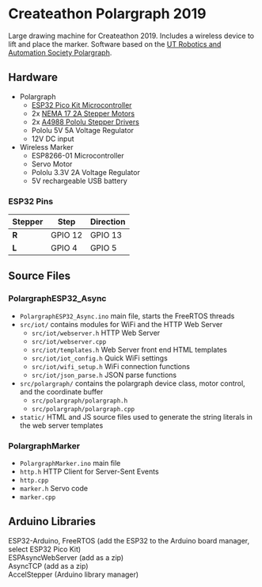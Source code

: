 # Createathon Polargraph 2019
Large drawing machine for Createathon 2019. Includes a wireless device to lift and place the marker. Software based on the [UT Robotics and Automation Society Polargraph](https://github.com/ut-ras/Demobots-Polargraph-IOT/tree/master/PolargraphESP32). </br>


## Hardware
  * Polargraph
      * [ESP32 Pico Kit Microcontroller](https://www.mouser.com/ProductDetail/Espressif-Systems/ESP32-PICO-KIT?qs=MLItCLRbWsyoLrlknFRqcQ%3D%3D)
      * 2x [NEMA 17 2A Stepper Motors](https://www.amazon.com/Stepper-Bipolar-4-lead-Connector-Printer/dp/B00PNEQKC0/ref=sr_1_4?ie=UTF8&qid=1517537888&sr=8-4&keywords=nema+17+stepper+motor&refinements=p_72%3A2661618011)
      * 2x [A4988 Pololu Stepper Drivers](https://www.pololu.com/product/1182)
      * Pololu 5V 5A Voltage Regulator
      * 12V DC input
  * Wireless Marker
      * ESP8266-01 Microcontroller
      * Servo Motor
      * Pololu 3.3V 2A Voltage Regulator
      * 5V rechargeable USB battery

### ESP32 Pins
Stepper | Step | Direction
--- | --- | ---
**R** | GPIO 12 |GPIO 13
**L** | GPIO 4 | GPIO 5


## Source Files

### PolargraphESP32_Async
  * `PolargraphESP32_Async.ino` main file, starts the FreeRTOS threads
  * `src/iot/` contains modules for WiFi and the HTTP Web Server
      * `src/iot/webserver.h` HTTP Web Server
      * `src/iot/webserver.cpp`
      * `src/iot/templates.h` Web Server front end HTML templates
      * `src/iot/iot_config.h` Quick WiFi settings
      * `src/iot/wifi_setup.h` WiFi connection functions
      * `src/iot/json_parse.h` JSON parse functions
  * `src/polargraph/` contains the polargraph device class, motor control, and the coordinate buffer
      * `src/polargraph/polargraph.h`
      * `src/polargraph/polargraph.cpp`
  * `static/` HTML and JS source files used to generate the string literals in the web server templates

### PolargraphMarker
  * `PolargraphMarker.ino` main file
  * `http.h` HTTP Client for Server-Sent Events
  * `http.cpp`
  * `marker.h` Servo code
  * `marker.cpp`

## Arduino Libraries
ESP32-Arduino, FreeRTOS (add the ESP32 to the Arduino board manager, select ESP32 Pico Kit) </br>
ESPAsyncWebServer (add as a zip)</br>
AsyncTCP (add as a zip)</br>
AccelStepper (Arduino library manager)</br>
